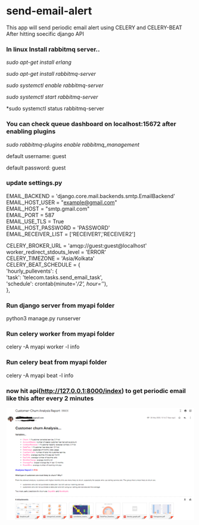 # send-email-alert
This app will send periodic email alert using CELERY and CELERY-BEAT After hitting soecific django API 

### In linux Install rabbitmq server..

*sudo apt-get install erlang*      

*sudo apt-get install rabbitmq-server*

*sudo systemctl enable rabbitmq-server*  

*sudo systemctl start rabbitmq-server*

*sudo systemctl status rabbitmq-server

### You can check queue dashboard on localhost:15672 after enabling plugins

*sudo rabbitmq-plugins enable rabbitmq_management*

default username: guest

default password: guest

### update settings.py

EMAIL_BACKEND = 'django.core.mail.backends.smtp.EmailBackend'<br />
EMAIL_HOST_USER = "example@gmail.com" &emsp; <!--- put your email here. ---> <br />
EMAIL_HOST = "smtp.gmail.com"<br />
EMAIL_PORT = 587<br />
EMAIL_USE_TLS = True<br />
EMAIL_HOST_PASSWORD = 'PASSWORD' &emsp;<!--- put your email password here.)---><br />
EMAIL_RECEIVER_LIST = ['RECEIVER1','RECEIVER2']<br />


CELERY_BROKER_URL = 'amqp://guest:guest@localhost'<br />
worker_redirect_stdouts_level = 'ERROR'<br />
CELERY_TIMEZONE = 'Asia/Kolkata'<br />
CELERY_BEAT_SCHEDULE = {<br />
                'hourly_pullevents': {<br />
                             'task': 'telecom.tasks.send_email_task',<br />
                                      'schedule': crontab(minute='*/2', hour='*'), &emsp; <!--- This will send email after every 2 min.---><br />
                                      },

### Run django server from myapi folder<br />
python3 manage.py runserver

### Run celery worker from myapi folder<br />
celery -A myapi worker -l info

### Run celery beat from myapi folder <br />
celery -A myapi beat -l info

### now hit api(http://127.0.0.1:8000/index) to get periodic email like this after every 2 minutes
![mail snapshot](customer_churn.PNG)


